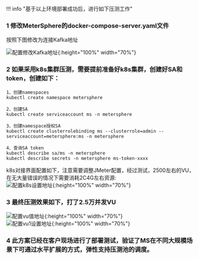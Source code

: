 !!! info "基于以上环境部署成功后，进行如下压测工作"

### 1 修改MeterSphere的docker-compose-server.yaml文件

按照下图修改为连接Kafka地址

![配置修改Kafka地址](../img/installation/dis_pressure/修改kafka地址.png){:height="100%" width="70%"} <br>

### 2 如果采用k8s集群压测，需要提前准备好k8s集群，创建好SA和token，创建如下：

```
1、创建namespaces
kubectl create namespace metersphere

2、创建SA
kubectl create serviceaccount ms -n metersphere

3、创建namespace授权SA
kubectl create clusterrolebinding ms --clusterrole=admin --serviceaccount=metersphere:ms -n metersphere

4、查询SA token
kubectl describe sa/ms -n metersphere
kubectl describe secrets -n metersphere ms-token-xxxx
```

k8s对接界面配置如下，注意需要调整JMeter配置，经过测试，2500左右的VU，在无大量错误的情况下需要消耗2C4G左右资源:<br>
![配置k8s设置地址](../img/installation/dis_pressure/k8s设置.png){:height="100%" width="70%"} <br>

### 3 最终压测效果如下，打了2.5万并发VU
![配置vu值地址](../img/installation/dis_pressure/vu值.png){:height="100%" width="70%"} <br>
![配置vu1设置地址](../img/installation/dis_pressure/vu1.png){:height="100%" width="70%"} <br>

### 4 此方案已经在客户现场进行了部署测试，验证了MS在不同大规模场景下可通过水平扩展的方式，弹性支持压测池的调度。